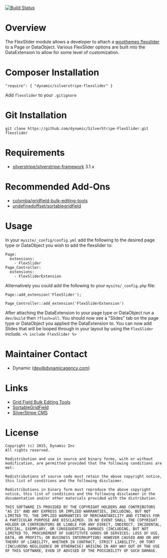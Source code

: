 [![Build Status](https://travis-ci.org/dynamic/SilverStripe-FlexSlider.svg)](https://travis-ci.org/dynamic/SilverStripe-FlexSlider)

Overview
=======================

The FlexSlider module allows a developer to attach a [woothemes flexslider](https://github.com/woothemes/FlexSlider) to a Page or DataObject. Various FlexSlider options are built into the DataExtension to allow for some level of customization.

Composer Installation
=======================

`"require": { "dynamic/silverstripe-flexslider" }`

Add `flexslider` to your `.gitignore`

Git Installation
=======================

`git clone https://github.com/dynamic/SilverStripe-FlexSlider.git flexslider`

Requirements
=======================

* [silverstripe/silverstripe-framework](https://github.com/silverstripe/silverstripe-framework) 3.1.x

Recommended Add-Ons
=======================

* [colymba/gridfield-bulk-editing-tools](https://github.com/colymba/GridFieldBulkEditingTools)
* [undefinedoffset/sortablegridfield](https://github.com/UndefinedOffset/SortableGridField)

Usage
=======================

In your `mysite/_config/config.yml` add the following to the desired page type or DataObject you wish to add the flexslider to:

```
Page:
  extensions:
    - FlexSlider
Page_Controller:
  extensions:
    - FlexSliderExtension
```

Alternatively you could add the following to your `mysite/_config.php` file:
```
Page::add_extension('FlexSlider');
```

```
Page_Controller::add_extension('FlexSliderExtension')
```

After attaching the DataExtension to your page type or DataObject run a `dev/build` then `?flush=all`. You should now see a "Slides" tab on the page type or DataObject you applied the DataExtension to. You can now add Slides that will be looped through in your layout by using the `FlexSlider` include.
`<% include FlexSlider %>`

Maintainer Contact
=======================

* Dynamic (<dev@dynamicagency.com>)

Links
=======================

* [Grid Field Bulk Editing Tools](https://github.com/colymba/GridFieldBulkEditingTools)
* [SortableGridField](https://github.com/UndefinedOffset/SortableGridField)
* [SilverStripe CMS](http://silverstripe.org/)

License
=================================

	Copyright (c) 2015, Dynamic Inc
	All rights reserved.

	Redistribution and use in source and binary forms, with or without modification, are permitted provided that the following conditions are met:

	Redistributions of source code must retain the above copyright notice, this list of conditions and the following disclaimer.
	
	Redistributions in binary form must reproduce the above copyright notice, this list of conditions and the following disclaimer in the documentation and/or other materials provided with the distribution.
	
	THIS SOFTWARE IS PROVIDED BY THE COPYRIGHT HOLDERS AND CONTRIBUTORS "AS IS" AND ANY EXPRESS OR IMPLIED WARRANTIES, INCLUDING, BUT NOT LIMITED TO, THE IMPLIED WARRANTIES OF MERCHANTABILITY AND FITNESS FOR A PARTICULAR PURPOSE ARE DISCLAIMED. IN NO EVENT SHALL THE COPYRIGHT HOLDER OR CONTRIBUTORS BE LIABLE FOR ANY DIRECT, INDIRECT, INCIDENTAL, SPECIAL, EXEMPLARY, OR CONSEQUENTIAL DAMAGES (INCLUDING, BUT NOT LIMITED TO, PROCUREMENT OF SUBSTITUTE GOODS OR SERVICES; LOSS OF USE, DATA, OR PROFITS; OR BUSINESS INTERRUPTION) HOWEVER CAUSED AND ON ANY THEORY OF LIABILITY, WHETHER IN CONTRACT, STRICT LIABILITY, OR TORT (INCLUDING NEGLIGENCE OR OTHERWISE) ARISING IN ANY WAY OUT OF THE USE OF THIS SOFTWARE, EVEN IF ADVISED OF THE POSSIBILITY OF SUCH DAMAGE.

